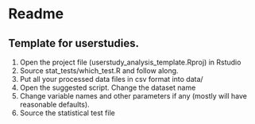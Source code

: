 # Readme

## Template for userstudies. 

1. Open the project file (userstudy_analysis_template.Rproj) in Rstudio
2. Source stat_tests/which_test.R and follow along.
3. Put all your processed data files in csv format into data/
4. Open the suggested script. Change the dataset name
5. Change variable names and other parameters if any (mostly will have reasonable defaults). 
6. Source the statistical test file
